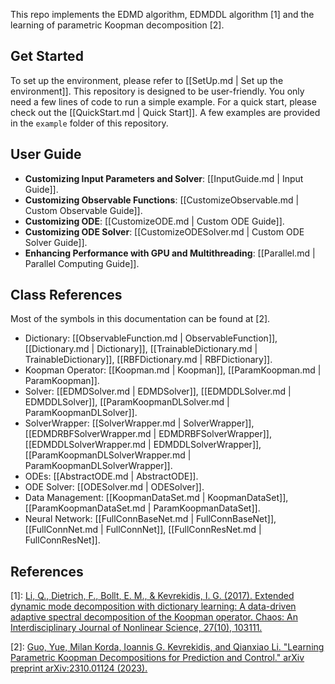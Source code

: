 
This repo implements the EDMD algorithm, EDMDDL algorithm [1] and the learning of parametric Koopman decomposition [2].

## Get Started

To set up the environment, please refer to [[SetUp.md | Set up the environment]].
This repository is designed to be user-friendly.
You only need a few lines of code to run a simple example.
For a quick start, please check out the [[QuickStart.md | Quick Start]].
A few examples are provided in the `example` folder of this repository.

## User Guide

- **Customizing Input Parameters and Solver**: [[InputGuide.md | Input Guide]].
- **Customizing Observable Functions**: [[CustomizeObservable.md | Custom Observable Guide]].
- **Customizing ODE**: [[CustomizeODE.md | Custom ODE Guide]].
- **Customizing ODE Solver**: [[CustomizeODESolver.md | Custom ODE Solver Guide]].
- **Enhancing Performance with GPU and Multithreading**: [[Parallel.md | Parallel Computing Guide]].

## Class References

Most of the symbols in this documentation can be found at [2].

- Dictionary: [[ObservableFunction.md | ObservableFunction]], [[Dictionary.md | Dictionary]], [[TrainableDictionary.md | TrainableDictionary]], [[RBFDictionary.md | RBFDictionary]].
- Koopman Operator: [[Koopman.md | Koopman]], [[ParamKoopman.md | ParamKoopman]].
- Solver: [[EDMDSolver.md | EDMDSolver]], [[EDMDDLSolver.md | EDMDDLSolver]], [[ParamKoopmanDLSolver.md | ParamKoopmanDLSolver]].
- SolverWrapper: [[SolverWrapper.md | SolverWrapper]], [[EDMDRBFSolverWrapper.md | EDMDRBFSolverWrapper]], [[EDMDDLSolverWrapper.md | EDMDDLSolverWrapper]], [[ParamKoopmanDLSolverWrapper.md | ParamKoopmanDLSolverWrapper]].
- ODEs: [[AbstractODE.md | AbstractODE]].
- ODE Solver: [[ODESolver.md | ODESolver]].
- Data Management: [[KoopmanDataSet.md | KoopmanDataSet]], [[ParamKoopmanDataSet.md | ParamKoopmanDataSet]].
- Neural Network: [[FullConnBaseNet.md | FullConnBaseNet]], [[FullConnNet.md | FullConnNet]], [[FullConnResNet.md | FullConnResNet]].


## References

[1]: [Li, Q., Dietrich, F., Bollt, E. M., & Kevrekidis, I. G. (2017). Extended dynamic mode decomposition with dictionary learning: A data-driven adaptive spectral decomposition of the Koopman operator. Chaos: An Interdisciplinary Journal of Nonlinear Science, 27(10), 103111.](https://aip-scitation-org.libproxy1.nus.edu.sg/doi/full/10.1063/1.4993854)

[2]: [Guo, Yue, Milan Korda, Ioannis G. Kevrekidis, and Qianxiao Li. "Learning Parametric Koopman Decompositions for Prediction and Control." arXiv preprint arXiv:2310.01124 (2023).](https://arxiv.org/abs/2310.01124)
